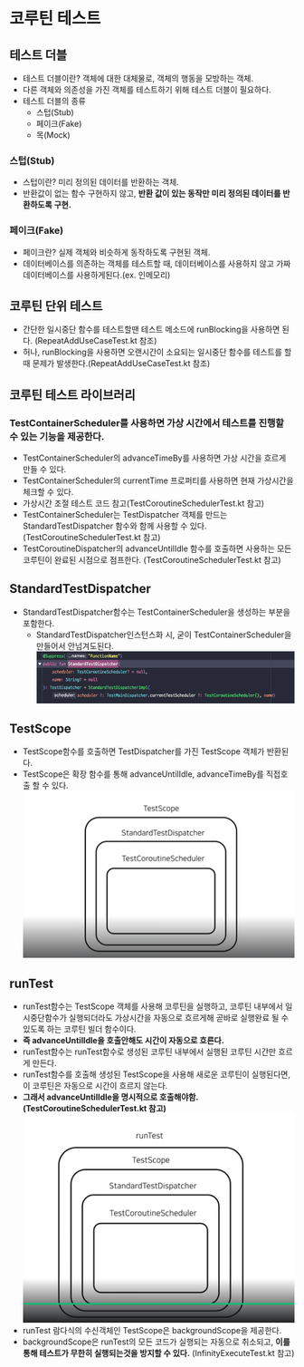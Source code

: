 # 코루틴 테스트
## 테스트 더블
- 테스트 더블이란? 객체에 대한 대체물로, 객체의 행동을 모방하는 객체.
- 다른 객체와 의존성을 가진 객체를 테스트하기 위해 테스트 더블이 필요하다.
- 테스트 더블의 종류
  - 스텁(Stub)
  - 페이크(Fake)
  - 목(Mock)
### 스텁(Stub)
- 스텁이란? 미리 정의된 데이터를 반환하는 객체.
- 반환값이 없는 함수 구현하지 않고, **반환 값이 있는 동작만 미리 정의된 데이터를 반환하도록 구현.**
### 페이크(Fake)
- 페이크란? 실제 객체와 비슷하게 동작하도록 구현된 객체.
- 데이터베이스를 의존하는 객체를 테스트할 때, 데이터베이스를 사용하지 않고 가짜 데이터베이스를 사용하게된다.(ex. 인메모리)
## 코루틴 단위 테스트
- 간단한 일시중단 함수를 테스트할땐 테스트 메소드에 runBlocking을 사용하면 된다. (RepeatAddUseCaseTest.kt 참조)
- 허나, runBlocking을 사용하면 오랜시간이 소요되는 일시중단 함수를 테스트를 할때 문제가 발생한다.(RepeatAddUseCaseTest.kt 참조)

## 코루틴 테스트 라이브러리
### TestContainerScheduler를 사용하면 가상 시간에서 테스트를 진행할 수 있는 기능을 제공한다.
- TestContainerScheduler의 advanceTimeBy를 사용하면 가상 시간을 흐르게 만들 수 있다.
- TestContainerScheduler의 currentTime 프로퍼티를 사용하면 현재 가상시간을 체크할 수 있다.
- 가상시간 조절 테스트 코드 참고(TestCoroutineSchedulerTest.kt 참고)
- TestContainerScheduler는 TestDispatcher 객체를 만드는 StandardTestDispatcher 함수와 함께 사용할 수 있다. (TestCoroutineSchedulerTest.kt 참고)
- TestCoroutineDispatcher의 advanceUntilIdle 함수를 호출하면 사용하는 모든 코루틴이 완료된 시점으로 점프한다. (TestCoroutineSchedulerTest.kt 참고)

## StandardTestDispatcher
- StandardTestDispatcher함수는 TestContainerScheduler을 생성하는 부분을 포함한다.
  - StandardTestDispatcher인스턴스화 시, 굳이 TestContainerScheduler을 만들어서 안넘겨도된다.
![img.png](image/s13_1.png)

## TestScope
- TestScope함수를 호출하면 TestDispatcher를 가진 TestScope 객체가 반환된다.
- TestScope은 확장 함수를 통해 advanceUntilIdle, advanceTimeBy를 직접호출 할 수 있다.
![img.png](image/s13_2.png)

## runTest
- runTest함수는 TestScope 객체를 사용해 코루틴을 실행하고, 코루틴 내부에서 일시중단함수가 실행되더라도 가상시간을 자동으로 흐르게해 곧바로 실행완료 될 수 있도록 하는 코루틴 빌더 함수이다.
- **즉 advanceUntilIdle을 호출안해도 시간이 자동으로 흐른다.**
- runTest함수는 runTest함수로 생성된 코루틴 내부에서 실행된 코루틴 시간만 흐르게 만든다.
- runTest함수를 호출해 생성된 TestScope을 사용해 새로운 코루틴이 실행된다면, 이 코루틴은 자동으로 시간이 흐르지 않는다.
- **그래서 advanceUntilIdle을 명시적으로 호출해야함. (TestCoroutineSchedulerTest.kt 참고)**
![img.png](image/s13_3.png)
- runTest 람다식의 수신객체인 TestScope은 backgroundScope을 제공한다.
- backgroundScope은 runTest의 모든 코드가 실행되는 자동으로 취소되고, **이를 통해 테스트가 무한히 실행되는것을 방지할 수 있다.** (InfinityExecuteTest.kt 참고)